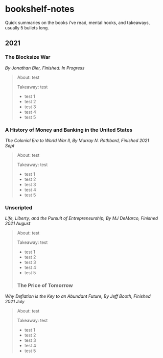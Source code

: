 # bookshelf-notes
Quick summaries on the books i've read, mental hooks, and takeaways, usually 5 bullets long.

## 2021
### The Blocksize War
*By Jonathan Bier, Finished: In Progress*
> About: test
> 
> Takeaway: test
> * test 1
> * test 2
> * test 3
> * test 4
> * test 5
### A History of Money and Banking in the United States
*The Colonial Era to World War II, By Murray N. Rothbard, Finished 2021 Sept*
> About: test
> 
> Takeaway: test
> * test 1
> * test 2
> * test 3
> * test 4
> * test 5
### Unscripted
*Life, Liberty, and the Pursuit of Entrepreneurship, By MJ DeMarco, Finished 2021 August*
> About: test
> 
> Takeaway: test
> * test 1
> * test 2
> * test 3
> * test 4
> * test 5
> ### The Price of Tomorrow
*Why Deflation is the Key to an Abundant Future, By Jeff Booth, Finished 2021 July*
> About: test
> 
> Takeaway: test
> * test 1
> * test 2
> * test 3
> * test 4
> * test 5
